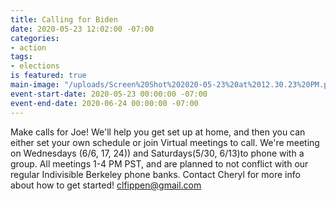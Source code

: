 ```yaml
---
title: Calling for Biden
date: 2020-05-23 12:02:00 -07:00
categories:
- action
tags:
- elections
is featured: true
main-image: "/uploads/Screen%20Shot%202020-05-23%20at%2012.30.23%20PM.png"
event-start-date: 2020-05-23 00:00:00 -07:00
event-end-date: 2020-06-24 00:00:00 -07:00
---
```


Make calls for Joe!  We'll help you get set up at home, and then you can either set your own schedule or join Virtual meetings to call.
We're meeting on Wednesdays (6/6, 17, 24)) and Saturdays(5/30, 6/13)to phone with a group.  All meetings 1-4 PM PST, and are planned to not conflict with our regular Indivisible Berkeley phone banks. Contact Cheryl for more info about how to get started!  clfippen@gmail.com
